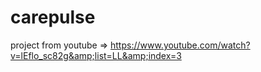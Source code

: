 # carepulse
project from youtube => https://www.youtube.com/watch?v=lEflo_sc82g&amp;list=LL&amp;index=3
